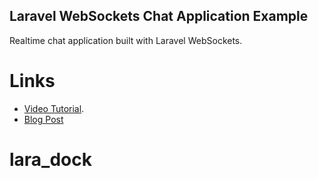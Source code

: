 ## Laravel WebSockets Chat Application Example

Realtime chat application built with Laravel WebSockets. 

# Links
- [Video Tutorial](https://youtu.be/6Cki03hGjpQ).
- [Blog Post](https://www.ahtcloud.com/laravel-websockets-example-chat-application)

# lara_dock
